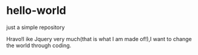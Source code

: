 # hello-world
just a simple repository

Hravo!I ike Jquery very much(that is what I am made of!),I want to change the world through coding.
